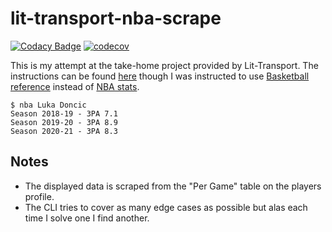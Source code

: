 # lit-transport-nba-scrape

[![Codacy Badge](https://api.codacy.com/project/badge/Grade/049a11c9272042229582d06cbe6a46ee)](https://app.codacy.com/gh/QuantumlyTangled/lit-transport-nba-scrape?utm_source=github.com&utm_medium=referral&utm_content=QuantumlyTangled/lit-transport-nba-scrape&utm_campaign=Badge_Grade_Settings)
[![codecov](https://codecov.io/gh/QuantumlyTangled/lit-transport-nba-scrape/branch/main/graph/badge.svg?token=rinYV4MjRK)](https://codecov.io/gh/QuantumlyTangled/lit-transport-nba-scrape)

This is my attempt at the take-home project provided by Lit-Transport.
The instructions can be found [here](./LIT%20programming%20task_Java.pdf) though I was instructed to use [Basketball reference](https://www.basketball-reference.com/leagues/NBA_2020_per_game.html) instead of [NBA stats](https://www.nba.com/stats/).

```shell
$ nba Luka Doncic
Season 2018-19 - 3PA 7.1
Season 2019-20 - 3PA 8.9
Season 2020-21 - 3PA 8.3
```

## Notes
* The displayed data is scraped from the "Per Game" table on the players profile.
* The CLI tries to cover as many edge cases as possible but alas each time I solve one I find another.
